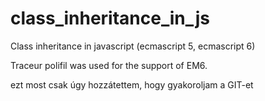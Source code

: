 class_inheritance_in_js
=======================

Class inheritance in javascript (ecmascript 5, ecmascript 6)

Traceur polifil was used for the support of EM6.



ezt most csak úgy hozzátettem, hogy gyakoroljam a GIT-et